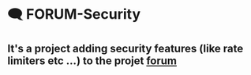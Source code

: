 # 🗨️ FORUM-Security

## It's a project adding security features (like rate limiters etc ...)  to the projet [forum](https://github.com/Pba23/forum)


